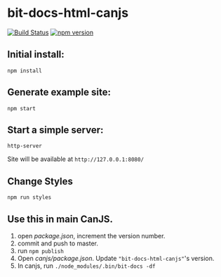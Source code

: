 # bit-docs-html-canjs

[![Build Status](https://travis-ci.org/canjs/bit-docs-html-canjs.svg?branch=master)](https://travis-ci.org/canjs/bit-docs-html-canjs)
[![npm version](https://badge.fury.io/js/bit-docs-html-canjs.svg)](https://www.npmjs.com/package/bit-docs-html-canjs)

## Initial install:

```
npm install
```

## Generate example site:

```
npm start
```

## Start a simple server:

```
http-server
```

Site will be available at `http://127.0.0.1:8080/`

## Change Styles

```
npm run styles
```

## Use this in main CanJS.

1. open _package.json_, increment the version number.
2. commit and push to master.
3. run `npm publish`
4. Open _canjs/package.json_. Update `"bit-docs-html-canjs"`'s version.
5. In canjs, run `./node_modules/.bin/bit-docs -df`
